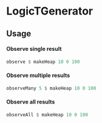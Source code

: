 # LogicTGenerator

## Usage

#### Observe single result
```haskell
observe $ makeHeap 10 0 100
```

#### Observe multiple results
```haskell
observeMany 5 $ makeHeap 10 0 100
```

#### Observe all results
```haskell
observeAll $ makeHeap 10 0 100
```
